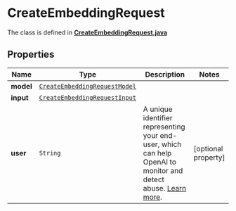 

# CreateEmbeddingRequest

The class is defined in **[CreateEmbeddingRequest.java](../../src/main/java/org/openapitools/model/CreateEmbeddingRequest.java)**

## Properties

Name | Type | Description | Notes
------------ | ------------- | ------------- | -------------
**model** | [`CreateEmbeddingRequestModel`](CreateEmbeddingRequestModel.md) |  | 
**input** | [`CreateEmbeddingRequestInput`](CreateEmbeddingRequestInput.md) |  | 
**user** | `String` | A unique identifier representing your end-user, which can help OpenAI to monitor and detect abuse. [Learn more](/docs/guides/safety-best-practices/end-user-ids).  |  [optional property]





